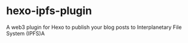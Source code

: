 # hexo-ipfs-plugin
A web3 plugin for Hexo to publish your blog posts to Interplanetary File System (IPFS)A
